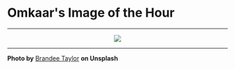 # Omkaar's Image of the Hour

---

<div align="center">

<a href="https://unsplash.com/photos/scenic-mountain-valley-with-winding-road-and-trees-JN4yXG7iNTo">
  <img src="https://images.unsplash.com/photo-1754962846655-ac581f083d55?crop=entropy&cs=tinysrgb&fit=max&fm=jpg&ixid=M3w3NjA2Nzh8MHwxfHJhbmRvbXx8fHx8fHx8fDE3NTUxOTQ0MDB8&ixlib=rb-4.1.0&q=80&w=1080" style="max-width:100%; height:auto;">
</a>



</div>

---

**Photo by** [Brandee Taylor](https://unsplash.com/@brandee35) **on Unsplash**
